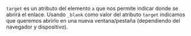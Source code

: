 `target` es un atributo del elemento `a` que nos permite indicar donde se abrirá el enlace. Usando `_blank` como valor del atributo `target` indicamos que queremos abrirlo en una nueva ventana/pestaña (dependiendo del navegador y dispositivo).